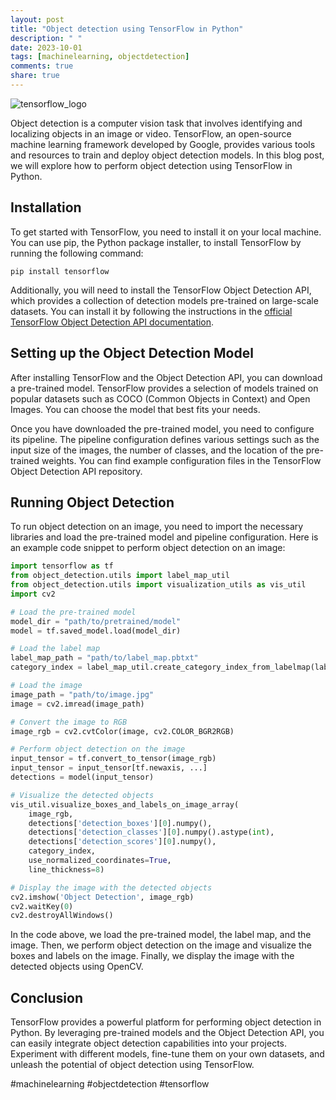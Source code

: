```yaml
---
layout: post
title: "Object detection using TensorFlow in Python"
description: " "
date: 2023-10-01
tags: [machinelearning, objectdetection]
comments: true
share: true
---
```


![tensorflow_logo](https://www.tensorflow.org/images/tensorflow_logo.png)

Object detection is a computer vision task that involves identifying and localizing objects in an image or video. TensorFlow, an open-source machine learning framework developed by Google, provides various tools and resources to train and deploy object detection models. In this blog post, we will explore how to perform object detection using TensorFlow in Python.

## Installation
To get started with TensorFlow, you need to install it on your local machine. You can use pip, the Python package installer, to install TensorFlow by running the following command:

```
pip install tensorflow
```

Additionally, you will need to install the TensorFlow Object Detection API, which provides a collection of detection models pre-trained on large-scale datasets. You can install it by following the instructions in the [official TensorFlow Object Detection API documentation](https://tensorflow-object-detection-api-tutorial.readthedocs.io/en/latest/install.html).

## Setting up the Object Detection Model
After installing TensorFlow and the Object Detection API, you can download a pre-trained model. TensorFlow provides a selection of models trained on popular datasets such as COCO (Common Objects in Context) and Open Images. You can choose the model that best fits your needs.

Once you have downloaded the pre-trained model, you need to configure its pipeline. The pipeline configuration defines various settings such as the input size of the images, the number of classes, and the location of the pre-trained weights. You can find example configuration files in the TensorFlow Object Detection API repository.

## Running Object Detection
To run object detection on an image, you need to import the necessary libraries and load the pre-trained model and pipeline configuration. Here is an example code snippet to perform object detection on an image:

```python
import tensorflow as tf
from object_detection.utils import label_map_util
from object_detection.utils import visualization_utils as vis_util
import cv2

# Load the pre-trained model
model_dir = "path/to/pretrained/model"
model = tf.saved_model.load(model_dir)

# Load the label map
label_map_path = "path/to/label_map.pbtxt"
category_index = label_map_util.create_category_index_from_labelmap(label_map_path, use_display_name=True)

# Load the image
image_path = "path/to/image.jpg"
image = cv2.imread(image_path)

# Convert the image to RGB
image_rgb = cv2.cvtColor(image, cv2.COLOR_BGR2RGB)

# Perform object detection on the image
input_tensor = tf.convert_to_tensor(image_rgb)
input_tensor = input_tensor[tf.newaxis, ...]
detections = model(input_tensor)

# Visualize the detected objects
vis_util.visualize_boxes_and_labels_on_image_array(
    image_rgb,
    detections['detection_boxes'][0].numpy(),
    detections['detection_classes'][0].numpy().astype(int),
    detections['detection_scores'][0].numpy(),
    category_index,
    use_normalized_coordinates=True,
    line_thickness=8)

# Display the image with the detected objects
cv2.imshow('Object Detection', image_rgb)
cv2.waitKey(0)
cv2.destroyAllWindows()
```

In the code above, we load the pre-trained model, the label map, and the image. Then, we perform object detection on the image and visualize the boxes and labels on the image. Finally, we display the image with the detected objects using OpenCV.

## Conclusion
TensorFlow provides a powerful platform for performing object detection in Python. By leveraging pre-trained models and the Object Detection API, you can easily integrate object detection capabilities into your projects. Experiment with different models, fine-tune them on your own datasets, and unleash the potential of object detection using TensorFlow.

#machinelearning #objectdetection #tensorflow